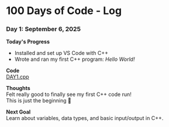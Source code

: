 # 100 Days of Code - Log

### Day 1: September 6, 2025

**Today's Progress**  
- Installed and set up VS Code with C++  
- Wrote and ran my first C++ program: *Hello World!*  

**Code**  
[DAY1.cpp](DAY1.cpp)  

**Thoughts**  
Felt really good to finally see my first C++ code run!  
This is just the beginning 🚀  

**Next Goal**  
Learn about variables, data types, and basic input/output in C++.
